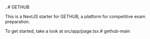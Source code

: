 ..# GETHUB

This is a NextJS starter for GETHUB, a platform for competitive exam preparation.

To get started, take a look at src/app/page.tsx.# gethub-main
